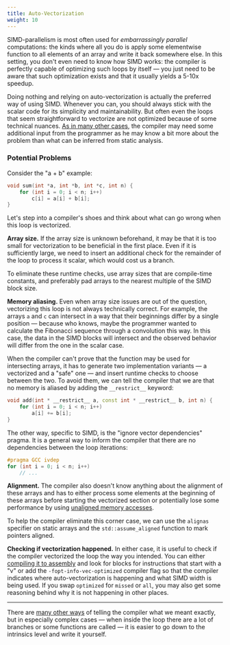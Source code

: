```yaml
---
title: Auto-Vectorization
weight: 10
---
```


SIMD-parallelism is most often used for *embarrassingly parallel* computations: the kinds where all you do is apply some elementwise function to all elements of an array and write it back somewhere else. In this setting, you don't even need to know how SIMD works: the compiler is perfectly capable of optimizing such loops by itself — you just need to be aware that such optimization exists and that it usually yields a 5-10x speedup.

Doing nothing and relying on auto-vectorization is actually the preferred way of using SIMD. Whenever you can, you should always stick with the scalar code for its simplicity and maintainability. But often even the loops that seem straightforward to vectorize are not optimized because of some technical nuances. [As in many other cases](/hpc/compilation/contracts), the compiler may need some additional input from the programmer as he may know a bit more about the problem than what can be inferred from static analysis.

### Potential Problems

Consider the "a + b" example:

```c++
void sum(int *a, int *b, int *c, int n) {
    for (int i = 0; i < n; i++)
        c[i] = a[i] + b[i];
}
```

Let's step into a compiler's shoes and think about what can go wrong when this loop is vectorized.

**Array size.** If the array size is unknown beforehand, it may be that it is too small for vectorization to be beneficial in the first place. Even if it is sufficiently large, we need to insert an additional check for the remainder of the loop to process it scalar, which would cost us a branch.

To eliminate these runtime checks, use array sizes that are compile-time constants, and preferably pad arrays to the nearest multiple of the SIMD block size.

**Memory aliasing.** Even when array size issues are out of the question, vectorizing this loop is not always technically correct. For example, the arrays `a` and `c` can intersect in a way that their beginnings differ by a single position — because who knows, maybe the programmer wanted to calculate the Fibonacci sequence through a convolution this way. In this case, the data in the SIMD blocks will intersect and the observed behavior will differ from the one in the scalar case.

When the compiler can't prove that the function may be used for intersecting arrays, it has to generate two implementation variants — a vectorized and a "safe" one — and insert runtime checks to choose between the two. To avoid them, we can tell the compiler that we are that no memory is aliased by adding the `__restrict__` keyword:

```cpp
void add(int * __restrict__ a, const int * __restrict__ b, int n) {
    for (int i = 0; i < n; i++)
        a[i] += b[i];
}
```

The other way, specific to SIMD, is the "ignore vector dependencies" pragma. It is a general way to inform the compiler that there are no dependencies between the loop iterations:

```c++
#pragma GCC ivdep
for (int i = 0; i < n; i++)
    // ...
```

**Alignment.** The compiler also doesn't know anything about the alignment of these arrays and has to either process some elements at the beginning of these arrays before starting the vectorized section or potentially lose some performance by using [unaligned memory accesses](../moving).

To help the compiler eliminate this corner case, we can use the `alignas` specifier on static arrays and the `std::assume_aligned` function to mark pointers aligned.

**Checking if vectorization happened.**  In either case, it is useful to check if the compiler vectorized the loop the way you intended. You can either [compiling it to assembly](/hpc/compilation/stages) and look for blocks for instructions that start with a "v" or add the `-fopt-info-vec-optimized` compiler flag so that the compiler indicates where auto-vectorization is happening and what SIMD width is being used. If you swap `optimized` for `missed` or `all`, you may also get some reasoning behind why it is not happening in other places.

---

There are [many other ways](https://software.intel.com/sites/default/files/m/4/8/8/2/a/31848-CompilerAutovectorizationGuide.pdf) of telling the compiler what we meant exactly, but in especially complex cases — when inside the loop there are a lot of branches or some functions are called — it is easier to go down to the intrinsics level and write it yourself.
